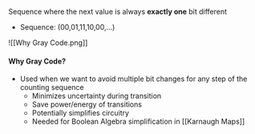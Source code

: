 Sequence where the next value is always **exactly one** bit different

- Sequence: (00,01,11,10,00,...)

![[Why Gray Code.png]]

#### Why Gray Code?
- Used when we want to avoid multiple bit changes for any step of the counting sequence
	- Minimizes uncertainty during transition
	- Save power/energy of transitions
	- Potentially simplifies circuitry
	- Needed for Boolean Algebra simplification in [[Karnaugh Maps]]